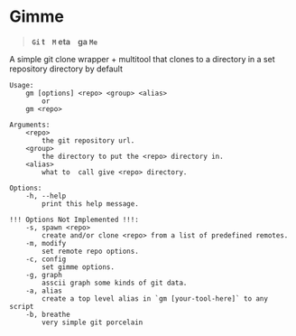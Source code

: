 # Gimme
> **`Gi` t &nbsp;&nbsp;&nbsp;`M` eta &nbsp;&nbsp;&nbsp;ga `Me`**

A simple git clone wrapper + multitool that clones to a directory in a set repository directory by default 

```help
Usage:
    gm [options] <repo> <group> <alias>
        or
    gm <repo>

Arguments:
    <repo>
        the git repository url.
    <group>
        the directory to put the <repo> directory in.
    <alias>
        what to  call give <repo> directory.

Options:
    -h, --help
        print this help message.

!!! Options Not Implemented !!!:
    -s, spawn <repo>
        create and/or clone <repo> from a list of predefined remotes.
    -m, modify
        set remote repo options.
    -c, config 
        set gimme options.
    -g, graph
        asscii graph some kinds of git data.
    -a, alias
        create a top level alias in `gm [your-tool-here]` to any script
    -b, breathe
        very simple git porcelain
    
```
